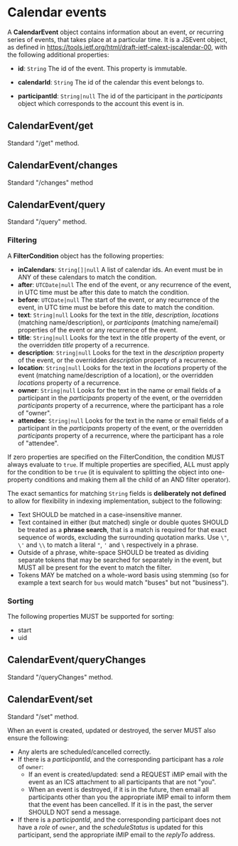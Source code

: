 # Calendar events

A **CalendarEvent** object contains information about an event, or recurring series of events, that takes place at a particular time. It is a JSEvent object, as defined in <https://tools.ietf.org/html/draft-ietf-calext-jscalendar-00>, with the following additional properties:

- **id**: `String`
  The id of the event. This property is immutable.

- **calendarId**: `String`
  The id of the calendar this event belongs to.

- **participantId**: `String|null`
  The id of the participant in the *participants* object which corresponds to the account this event is in.

## CalendarEvent/get

Standard "/get" method.

## CalendarEvent/changes

Standard "/changes" method

## CalendarEvent/query

Standard "/query" method.

### Filtering

A **FilterCondition** object has the following properties:

- **inCalendars**: `String[]|null`
  A list of calendar ids. An event must be in ANY of these calendars to match the condition.
- **after**: `UTCDate|null`
  The end of the event, or any recurrence of the event, in UTC time must be after this date to match the condition.
- **before**: `UTCDate|null`
  The start of the event, or any recurrence of the event, in UTC time must be before this date to match the condition.
- **text**: `String|null`
  Looks for the text in the *title*, *description*, *locations* (matching name/description), or *participants* (matching name/email) properties of the event or any recurrence of the event.
- **title**: `String|null`
  Looks for the text in the *title* property of the event, or the overridden *title* property of a recurrence.
- **description**: `String|null`
  Looks for the text in the *description* property of the event, or the overridden *description* property of a recurrence.
- **location**: `String|null`
  Looks for the text in the *locations* property of the event (matching name/description of a location), or the overridden *locations* property of a recurrence.
- **owner**: `String|null`
  Looks for the text in the name or email fields of a participant in the *participants* property of the event, or the overridden *participants* property of a recurrence, where the participant has a role of "owner".
- **attendee**: `String|null`
  Looks for the text in the name or email fields of a participant in the *participants* property of the event, or the overridden *participants* property of a recurrence, where the participant has a role of "attendee".

If zero properties are specified on the FilterCondition, the condition MUST always evaluate to `true`. If multiple properties are specified, ALL must apply for the condition to be `true` (it is equivalent to splitting the object into one-property conditions and making them all the child of an AND filter operator).

The exact semantics for matching `String` fields is **deliberately not defined** to allow for flexibility in indexing implementation, subject to the following:

- Text SHOULD be matched in a case-insensitive manner.
- Text contained in either (but matched) single or double quotes SHOULD be treated as a **phrase search**, that is a match is required for that exact sequence of words, excluding the surrounding quotation marks. Use `\"`, `\'` and `\\` to match a literal `"`, `'` and `\` respectively in a phrase.
- Outside of a phrase, white-space SHOULD be treated as dividing separate tokens that may be searched for separately in the event, but MUST all be present for the event to match the filter.
- Tokens MAY be matched on a whole-word basis using stemming (so for example a text search for `bus` would match "buses" but not "business").

### Sorting

The following properties MUST be supported for sorting:

- start
- uid

## CalendarEvent/queryChanges

Standard "/queryChanges" method.

## CalendarEvent/set

Standard "/set" method.

When an event is created, updated or destroyed, the server MUST also ensure the following:

- Any alerts are scheduled/cancelled correctly.
- If there is a *participantId*, and the corresponding participant has a *role*
  of `owner`:
  - If an event is created/updated: send a REQUEST iMIP email with the event as
    an ICS attachment to all participants that are not "you".
  - When an event is destroyed, if it is in the future, then email all
    participants other than you the appropriate iMIP email to inform them that the event has been cancelled. If it is in the past, the server SHOULD NOT send a message.
- If there is a *participantId*, and the corresponding participant does not have a *role* of `owner`, and the *scheduleStatus* is updated for this participant, send the appropriate iMIP email to the *replyTo* address.

